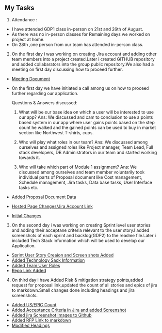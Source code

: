## My Tasks 
1. Attendance : 
- I have attended GDP1 class in-person on 21st and 26th of August.
- As there was no in-person classes for Remaining days we worked on project at home.
- On 28th ,one person from our team has attended in-person class.

2. On the first day i was working on creating Jira account and adding other team members into a project created.Later i created GITHUB repository and added collabarators into      the group public repository.We also had a meeting on first day discussing how to proceed further.
- [Meeting Document](https://github.com/RaviTeja444/health-wellness/commit/88782a08e36e46a42870da8f70647e7b78984ee3)
- On the first day we have initiated a call among us on how to proceed further regarding our application.

  Questions & Answers discussed:
  1.	What will be our base idea on which a user will be interested to use our app?
  Ans: We discussed and cam to conclusion to use a points based system in our app where user gains points based on the step count he walked and the gained points can be used to   buy in market section like Northwest T-shirts, cups.

  2. Who will play what roles in our team?
  Ans: We discussed among ourselves and assigned roles like Project manager, Team Lead, Full stack developers, DB Administrators in our team and started working towards it.

  3. Who will take which part of Module 1 assignment?
  Ans: We discussed among ourselves and team member voluntarily took individual parts of Proposal document like Cost management, Schedule management, Jira tasks, Data base         tasks, User Interface tasks etc.

- [Added Proposal Document Data](https://github.com/RaviTeja444/health-wellness/commit/627eb771f6508bae62dc1b7ada95b08565b05e88)
- [Hosted Page Changes/Jira Account Link](https://github.com/RaviTeja444/health-wellness/commit/32dc2323f6a5590b6d64cd6de269d85bf49b48be)
- [Initial Changes](https://github.com/RaviTeja444/health-wellness/commit/90c3c117195650954cbb98aca68467e470d2a7d3)

3. On the second day i was working on creating Sprint level user stories and adding their acceptane criteria relevant to the user story.I added screenshots of each sprint and backlog(GDP2) to the readme file.Later i included Tech Stack information which will be used to develop our Application.
 
 - [Sprint User Story Creaion and Screen shots Added](https://github.com/RaviTeja444/health-wellness/commit/dec67d457567d198ed2e5b543eeb2abfeb2ec26d)
 - [Added Technology Sack Information](https://github.com/RaviTeja444/health-wellness/commit/8a0ea0c7e41e92041a17151790ce6d6fe6b4b09b)
 - [Added Team User Roles](https://github.com/RaviTeja444/health-wellness/commit/7d5963de34a56486dcb89deeb6399b8e5eb50ade)
 - [Repo Link Added](https://github.com/RaviTeja444/health-wellness/commit/ab1dfcb0be228dd47222be45f0a4bbe97effe88d)
 
 4. On third day i have Added Risk & mitigation strategy points,added request for proposal link,updated the count of all stories and epics of jira to markdown.Small changes done including headings and jira screenshots.
 
 - [Added US/EPIC Count](https://github.com/RaviTeja444/health-wellness/commit/4e8b7b6046701533963908eb0eb0f8e0796b0111)
 - [Added Acceptance Criteria in Jira and added Screenshot](https://github.com/RaviTeja444/health-wellness/commit/36ad50639aa459dba2f2319e6c667eb2089df7ab)
 - [Added jira Screenshot Images to Github](https://github.com/RaviTeja444/health-wellness/commit/b2a87cb700ee3500977700abf4b0841ed7f19094)
 - [Added RFP Link to markdown](https://github.com/RaviTeja444/health-wellness/commit/57b811dab1b59dd051cd0a475c5e92e028c966d3)
 - [Modified Headings](https://github.com/RaviTeja444/health-wellness/commit/dc04917fac0343c3036dc85b6b39e3df60d8e083)
